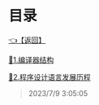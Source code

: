 # 目录  


[👈【返回】](/--目录--/编译原理/--目录--编译原理)  


[📜1.编译器结构](/编译原理/1、引论/1.编译器结构)  

[📜2.程序设计语言发展历程](/编译原理/1、引论/2.程序设计语言发展历程)  







> 2023/7/9 3:05:05

